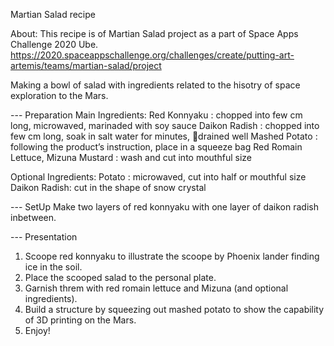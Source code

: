 Martian Salad recipe

About:
This recipe is of Martian Salad project as a part of Space Apps Challenge 2020 Ube. 
https://2020.spaceappschallenge.org/challenges/create/putting-art-artemis/teams/martian-salad/project

Making a bowl of salad with ingredients related to the hisotry of space exploration to the Mars.

--- Preparation
Main Ingredients:
Red Konnyaku : chopped into few cm long, microwaved, marinaded with soy sauce
Daikon Radish : chopped into few cm long, soak in salt water for minutes, drained well
Mashed Potato : following the product’s instruction, place in a squeeze bag
Red Romain Lettuce, Mizuna Mustard : wash and cut into mouthful size

Optional Ingredients:
Potato : microwaved, cut into half or mouthful size
Daikon Radish: cut in the shape of snow crystal

--- SetUp
Make two layers of red konnyaku with one layer of daikon radish inbetween.

--- Presentation
1) Scoope red konnyaku to illustrate the scoope by Phoenix lander finding ice in the soil.
2) Place the scooped salad to the personal plate.
3) Garnish threm with red romain lettuce and Mizuna (and optional ingredients).
4) Build a structure by squeezing out mashed potato to show the capability of 3D printing on the Mars.
5) Enjoy!

